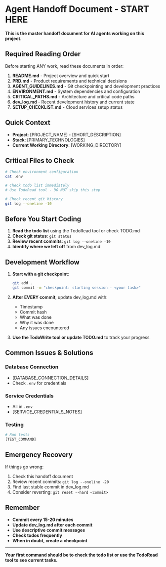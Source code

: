 # Agent Handoff Document - START HERE

**This is the master handoff document for AI agents working on this project.**

## Required Reading Order

Before starting ANY work, read these documents in order:

1. **README.md** - Project overview and quick start
2. **PRD.md** - Product requirements and technical decisions
3. **AGENT_GUIDELINES.md** - Git checkpointing and development practices
4. **ENVIRONMENT.md** - System dependencies and configuration
5. **CRITICAL_PATHS.md** - Architecture and critical code paths
6. **dev_log.md** - Recent development history and current state
7. **SETUP_CHECKLIST.md** - Cloud services setup status

## Quick Context

- **Project**: [PROJECT_NAME] - [SHORT_DESCRIPTION]
- **Stack**: [PRIMARY_TECHNOLOGIES]
- **Current Working Directory**: [WORKING_DIRECTORY]

## Critical Files to Check

```bash
# Check environment configuration
cat .env

# Check todo list immediately
# Use TodoRead tool - DO NOT skip this step

# Check recent git history
git log --oneline -10
```

## Before You Start Coding

1. **Read the todo list** using the TodoRead tool or check TODO.md
2. **Check git status**: `git status`
3. **Review recent commits**: `git log --oneline -10`
4. **Identify where we left off** from dev_log.md

## Development Workflow

1. **Start with a git checkpoint**:
   ```bash
   git add .
   git commit -m "checkpoint: starting session - <your task>"
   ```

2. **After EVERY commit**, update dev_log.md with:
   - Timestamp
   - Commit hash
   - What was done
   - Why it was done
   - Any issues encountered

3. **Use the TodoWrite tool or update TODO.md** to track your progress

## Common Issues & Solutions

### Database Connection
- [DATABASE_CONNECTION_DETAILS]
- Check `.env` for credentials

### Service Credentials
- All in `.env`
- [SERVICE_CREDENTIALS_NOTES]

### Testing
```bash
# Run tests
[TEST_COMMAND]
```

## Emergency Recovery

If things go wrong:
1. Check this handoff document
2. Review recent commits: `git log --oneline -20`
3. Find last stable commit in dev_log.md
4. Consider reverting: `git reset --hard <commit>`

## Remember

- **Commit every 15-20 minutes**
- **Update dev_log.md after each commit**
- **Use descriptive commit messages**
- **Check todos frequently**
- **When in doubt, create a checkpoint**

---

**Your first command should be to check the todo list or use the TodoRead tool to see current tasks.**